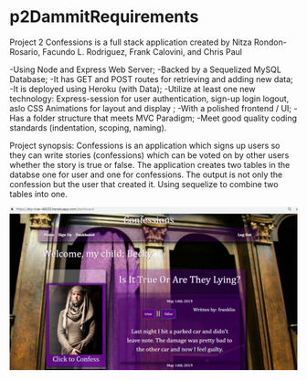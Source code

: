 # p2DammitRequirements

Project 2 Confessions is a full stack application created by Nitza Rondon-Rosario, Facundo L. Rodriguez, Frank Calovini, and Chris Paul


-Using Node and Express Web Server;
-Backed by a Sequelized MySQL Database;
-It has GET and POST routes for retrieving and adding new data;
-It is deployed using Heroku (with Data);
-Utilize at least one new technology: Express-session for user authentication, sign-up login logout, aslo CSS Animations for layout and display ;
-With a polished frontend / UI;
-Has a folder structure that meets MVC Paradigm;
-Meet good quality coding standards (indentation, scoping, naming).


Project synopsis:
Confessions is an application which signs up users so they can write stories (confessions) which can be voted on by other users whether the story is true or false. The application creates two tables in the databse one for user and one for confessions. The output is not only the confession but the user that created it. Using sequelize to combine two tables into one.

 ![concert data with input](public/assets/images/confessions.png)